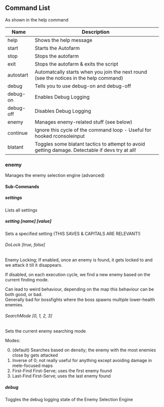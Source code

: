 ## Command List

As shown in the help command

| Name      | Description                                                                                     |
| --------- | ----------------------------------------------------------------------------------------------- |
| help      | Shows the help message                                                                          |
| start     | Starts the Autofarm                                                                             |
| stop      | Stops the autofarm                                                                              |
| exit      | Stops the autofarm & exits the script                                                           |
| autostart | Automatcally starts when you join the next round (see the notices in the help command)          |
| debug     | Tells you to use debug-on and debug-off                                                         |
| debug-on  | Enables Debug Logging                                                                           |
| debug-off | Disables Debug Logging                                                                          |
| enemy     | Manages enemy-related stuff (see below)                                                         |
| continue  | Ignore this cycle of the command loop - Useful for hooked rconsoleinput                         |
| blatant   | Toggles some blatant tactics to attempt to avoid getting damage. Detectable if devs try at all! |

### enemy

Manages the enemy selection engine (advanced)

#### Sub-Commands

##### settings

Lists all settings

##### setting [name] [value]

Sets a specified setting (THIS SAVES & CAPITALS ARE RELEVANT!)

###### DoLock [true, false]

Enemy Locking; If enabled, once an enemy is found, it gets locked to and we attack it till it disappears.

If disabled, on each execution cycle, we find a new enemy based on the current finding mode.

Can lead to weird behaviour, depending on the map this behaviour can be both good, or bad.<br/>
Generally bad for bossfights where the boss spawns multiple lower-health enemies.

###### SearchMode [0, 1, 2, 3]

Sets the current enemy searching mode

Modes:

0. (default) Searches based on density; the enemy with the most enemies close by gets attacked
1. Inverse of 0; not really useful for anything except avoiding damage in mele-focused maps
2. First-Find First-Serve; uses the first enemy found
3. Last-Find First-Serve; uses the last enemy found

##### debug

Toggles the debug logging state of the Enemy Selection Engine
